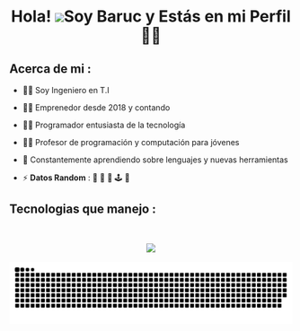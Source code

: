 
<h1 align="center">Hola! <img src="https://media.giphy.com/media/hvRJCLFzcasrR4ia7z/giphy.gif" width="35">Soy Baruc y Estás en mi Perfil 👨‍💻</h1>

## Acerca de mi :

- 👨‍🎓 Soy Ingeniero en T.I
- 👨‍💼 Emprenedor desde 2018 y contando
- 👨‍💻 Programador entusiasta de la tecnología
- 👨‍🏫 Profesor de programación y computación para jóvenes
- 📕 Constantemente aprendiendo sobre lenguajes y nuevas herramientas
  
- ⚡ **Datos Random** : 🍕  🎥 🍣 🕹️ 🌮

## Tecnologias que manejo :
<br>

<p align="center">
  <a href="https://skillicons.dev">
    <img src="https://skillicons.dev/icons?i=html,css,js,php,mysql,ps,ai" />
  </a>
</p>






<div align="center">
  <img  src="https://github.com/1999AZZAR/1999AZZAR/blob/readme/resources/img/grid-snake.svg"
       alt="snake" /></a>
</div>
